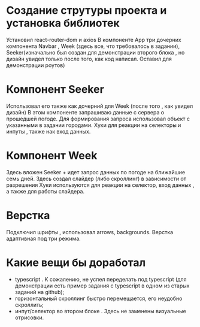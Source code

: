 # Cоздание струтуры проекта и установка библиотек
Установил react-router-dom и axios
В компоненте App три дочерних компонента Navbar , Week (здесь все, что требовалось в задании), Seeker(изначально был создан для демонстрации второго блока , но дизайн увидел только после того, как код написал. Оставил для демонстрации роутов)

# Компонент Seeker 
Использовал его также как дочерний для Week (после того , как увидел дизайн)
В этом компоненте запрашиваю данные с сервера о прошедшей погоде.
Для формирования запроса использовал объект с указанными в задании городами. Хуки для реакции на селекторы и инпуты , также нак вход данных.

# Компонент Week
Здесь вложен Seeker +  идет запрос данных по погоде на ближайшие семь дней. 
Здесь создал слайдер (либо скроллинг) в зависимости от разрешения
Хуки используются для реакции на селектор, вход данных , а также для работы слайдера.

# Верстка
Подключил шрифты , использовал arrows, backgrounds.
Верстка адаптивная под три режима.

# Какие вещи бы доработал
- typescript . К сожалению, не успел переделать под typescript (для демонстрации  есть пример задания с typescript в одном из старых заданий на github);
- горизонтальный скроллинг быстро перемещается, его неудобно скроллить;
- инпут/селектор во втором блоке . Здесь не заменены визуальные отрисовки.

